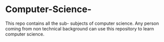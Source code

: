 # Computer-Science-
This repo contains all the sub- subjects of computer science. Any person coming from non technical background can use this repository to learn computer science.
